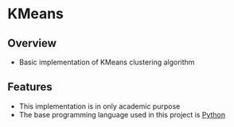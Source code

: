 # KMeans

## Overview

* Basic implementation of KMeans clustering algorithm
## Features
* This implementation is in only academic purpose
* The base programming language used in this project is [Python](https://es.wikipedia.org/wiki/Python "Python")